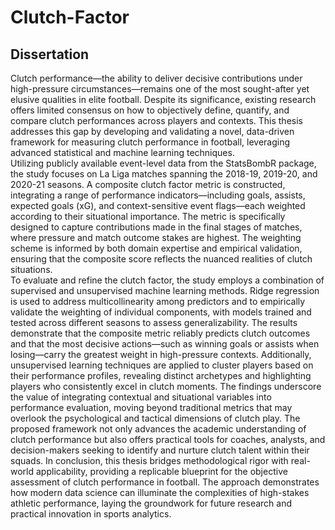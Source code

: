 # Clutch-Factor
## Dissertation<br>
  Clutch performance—the ability to deliver decisive contributions under high-pressure circumstances—remains one of the most sought-after yet elusive qualities in elite football. Despite its significance, existing research offers limited consensus on how to objectively define, quantify, and compare clutch performances across players and contexts. This thesis addresses this gap by developing and validating a novel, data-driven framework for measuring clutch performance in football, leveraging advanced statistical and machine learning techniques.<br>
  Utilizing publicly available event-level data from the StatsBombR package, the study focuses on La Liga matches spanning the 2018-19, 2019-20, and 2020-21 seasons. A composite clutch factor metric is constructed, integrating a range of performance indicators—including goals, assists, expected goals (xG), and context-sensitive event flags—each weighted according to their situational importance. The metric is specifically designed to capture contributions made in the final stages of matches, where pressure and match outcome stakes are highest. The weighting scheme is informed by both domain expertise and empirical validation, ensuring that the composite score reflects the nuanced realities of clutch situations.<br>
To evaluate and refine the clutch factor, the study employs a combination of supervised and unsupervised machine learning methods. Ridge regression is used to address multicollinearity among predictors and to empirically validate the weighting of individual components, with models trained and tested across different seasons to assess generalizability. The results demonstrate that the composite metric reliably predicts clutch outcomes and that the most decisive actions—such as winning goals or assists when losing—carry the greatest weight in high-pressure contexts. Additionally, unsupervised learning techniques are applied to cluster players based on their performance profiles, revealing distinct archetypes and highlighting players who consistently excel in clutch moments.
The findings underscore the value of integrating contextual and situational variables into performance evaluation, moving beyond traditional metrics that may overlook the psychological and tactical dimensions of clutch play. The proposed framework not only advances the academic understanding of clutch performance but also offers practical tools for coaches, analysts, and decision-makers seeking to identify and nurture clutch talent within their squads.
In conclusion, this thesis bridges methodological rigor with real-world applicability, providing a replicable blueprint for the objective assessment of clutch performance in football. The approach demonstrates how modern data science can illuminate the complexities of high-stakes athletic performance, laying the groundwork for future research and practical innovation in sports analytics.
